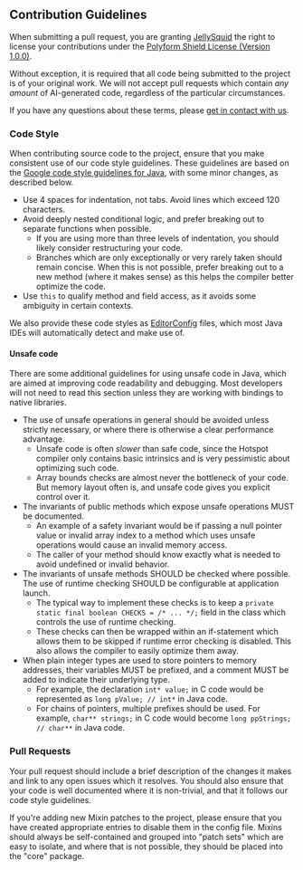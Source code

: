 ## Contribution Guidelines

When submitting a pull request, you are granting [JellySquid](https://jellysquid.me) the right to license
your contributions under the [Polyform Shield License (Version 1.0.0)](LICENSE.md).

Without exception, it is required that all code being submitted to the project is of your original work. We
will not accept pull requests which contain *any amount* of AI-generated code, regardless of the particular
circumstances.

If you have any questions about these terms, please [get in contact with us](https://caffeinemc.net/discord).

### Code Style

When contributing source code to the project, ensure that you make consistent use of our code style guidelines. These
guidelines are based on the [Google code style guidelines for Java](https://google.github.io/styleguide/javaguide.html),
with some minor changes, as described below.

- Use 4 spaces for indentation, not tabs. Avoid lines which exceed 120 characters.
- Avoid deeply nested conditional logic, and prefer breaking out to separate functions when possible.
    - If you are using more than three levels of indentation, you should likely consider restructuring your code.
    - Branches which are only exceptionally or very rarely taken should remain concise. When this is not possible,
      prefer breaking out to a new method (where it makes sense) as this helps the compiler better optimize the code.
- Use `this` to qualify method and field access, as it avoids some ambiguity in certain contexts.

We also provide these code styles as [EditorConfig](https://editorconfig.org/) files, which most Java IDEs will
automatically detect and make use of.

#### Unsafe code

There are some additional guidelines for using unsafe code in Java, which are aimed at improving code readability and
debugging. Most developers will not need to read this section unless they are working with bindings to native libraries.

- The use of unsafe operations in general should be avoided unless strictly necessary, or where there is otherwise a
  clear performance advantage.
    - Unsafe code is often _slower_ than safe code, since the Hotspot compiler only contains basic intrinsics and is
      very pessimistic about optimizing such code.
    - Array bounds checks are almost never the bottleneck of your code. But memory layout often is, and unsafe code
      gives you explicit control over it.
- The invariants of public methods which expose unsafe operations MUST be documented.
    - An example of a safety invariant would be if passing a null pointer value or invalid array index to a method which
      uses unsafe operations would cause an invalid memory access.
    - The caller of your method should know exactly what is needed to avoid undefined or invalid behavior. 
- The invariants of unsafe methods SHOULD be checked where possible. The use of runtime checking SHOULD be configurable
  at application launch.
    - The typical way to implement these checks is to keep a `private static final boolean CHECKS = /* ... */;` field in
      the class which controls the use of runtime checking.
    - These checks can then be wrapped within an if-statement which allows them to be skipped if runtime error checking
      is disabled. This also allows the compiler to easily optimize them away.
- When plain integer types are used to store pointers to memory addresses, their variables MUST be prefixed, and a 
  comment MUST be added to indicate their underlying type.
    - For example, the declaration `int* value;` in C code would be represented as `long pValue; // int*` in Java code.
    - For chains of pointers, multiple prefixes should be used. For example, `char** strings;` in C code would become
      `long ppStrings; // char**` in Java code.

### Pull Requests

Your pull request should include a brief description of the changes it makes and link to any open issues which it
resolves. You should also ensure that your code is well documented where it is non-trivial, and that it follows our code
style guidelines.

If you're adding new Mixin patches to the project, please ensure that you have created appropriate entries to disable
them in the config file. Mixins should always be self-contained and grouped into "patch sets" which are easy to isolate,
and where that is not possible, they should be placed into the "core" package.
